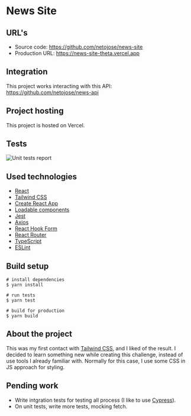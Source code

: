 # News Site

## URL's

- Source code: https://github.com/netojose/news-site
- Production URL: https://news-site-theta.vercel.app

## Integration

This project works interacting with this API: https://github.com/netojose/news-api

## Project hosting

This project is hosted on Vercel.

## Tests

![Unit tests report](https://i.ibb.co/x2vQTVC/Screenshot-2021-06-02-at-21-14-33.png 'Unit tests report')

## Used technologies

- [React](https://reactjs.org)
- [Tailwind CSS](https://tailwindcss.com)
- [Create React App](https://create-react-app.dev)
- [Loadable components](https://loadable-components.com)
- [Jest](https://jestjs.io)
- [Axios](https://axios-http.com)
- [React Hook Form](https://react-hook-form.com)
- [React Router](https://reactrouter.com)
- [TypeScript](https://www.typescriptlang.org)
- [ESLint](https://eslint.org)

## Build setup

```batch
# install dependencies
$ yarn install

# run tests
$ yarn test

# build for production
$ yarn build
```

## About the project

This was my first contact with [Tailwind CSS](https://tailwindcss.com), and I liked of the result. I decided to learn something new while creating this challenge, instead of use tools I already familiar with. Normally for this case, I use some CSS in JS approach for styling.

## Pending work

- Write intgration tests for testing all process (I like to use [Cypress](https://www.cypress.io/)).
- On unit tests, write more tests, mocking fetch.
